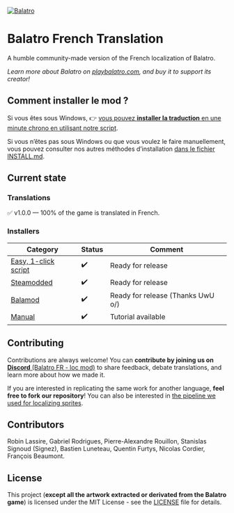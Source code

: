 
[![Balatro](https://www.playbalatro.com/assets/logo2-C9SU2BrI.png)](https://www.playbalatro.com/)

# Balatro French Translation

A humble community-made version of the French localization of Balatro.

*Learn more about Balatro on [playbalatro.com](https://www.playbalatro.com/), and buy it to support its creator!*

## Comment installer le mod ?

Si vous êtes sous Windows, 👉 [vous pouvez **installer la traduction** en une minute chrono en utilisant notre script](QUICKSTART.md).

Si vous n’êtes pas sous Windows ou que vous voulez le faire manuellement, vous pouvez consulter nos autres méthodes d’installation [dans le fichier INSTALL.md](INSTALL.md).

## Current state

### Translations

✅ v1.0.0 — 100% of the game is translated in French.

### Installers

| Category                                     | Status | Comment            |
| -------------------------------------------- | ------ | ------------------ |
| [Easy, 1-click script](QUICKSTART.md)        | ✔️     | Ready for release  |
| [Steamodded](INSTALL.md#via-un-mod)          | ✔️     | Ready for release  |
| [Balamod](https://github.com/UwUDev/balamod) | ✔️     | Ready for release (Thanks UwU o/)   |
| [Manual](INSTALL.md#à-la-main)               | ✔️     | Tutorial available |

## Contributing

Contributions are always welcome! You can **contribute by joining us on** [**Discord** (Balatro FR - loc mod)](https://discord.gg/kQMdHTXB3Z) to share feedback, debate translations, and learn more about how we made it.

If you are interested in replicating the same work for another language, **feel free to fork our repository**! You can also be interested in [the pipeline we used for localizing sprites](https://github.com/Signez/balatro-sprites-i18n).

## Contributors

Robin Lassire, Gabriel Rodrigues, Pierre-Alexandre Rouillon, Stanislas Signoud (Signez), Bastien Luneteau, Quentin Furtys, Nicolas Cordier, François Beaumont.

## License

This project (**except all the artwork extracted or derivated from the Balatro game**) is licensed under the MIT License - see the [LICENSE](LICENSE) file for details.
